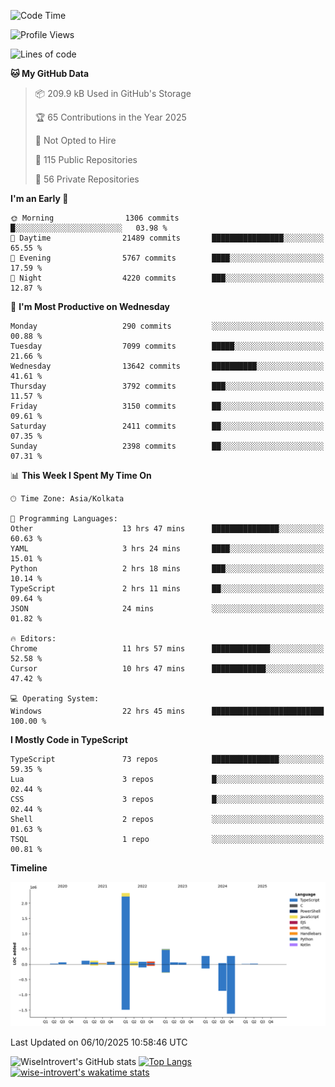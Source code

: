 <!--START_SECTION:waka-->
![Code Time](http://img.shields.io/badge/Code%20Time-4%2C353%20hrs%2018%20mins-blue)

![Profile Views](http://img.shields.io/badge/Profile%20Views-0-blue)

![Lines of code](https://img.shields.io/badge/From%20Hello%20World%20I%27ve%20Written-4.2%20million%20lines%20of%20code-blue)

**🐱 My GitHub Data** 

> 📦 209.9 kB Used in GitHub's Storage 
 > 
> 🏆 65 Contributions in the Year 2025
 > 
> 🚫 Not Opted to Hire
 > 
> 📜 115 Public Repositories 
 > 
> 🔑 56 Private Repositories 
 > 
**I'm an Early 🐤** 

```text
🌞 Morning                1306 commits        █░░░░░░░░░░░░░░░░░░░░░░░░   03.98 % 
🌆 Daytime                21489 commits       ████████████████░░░░░░░░░   65.55 % 
🌃 Evening                5767 commits        ████░░░░░░░░░░░░░░░░░░░░░   17.59 % 
🌙 Night                  4220 commits        ███░░░░░░░░░░░░░░░░░░░░░░   12.87 % 
```
📅 **I'm Most Productive on Wednesday** 

```text
Monday                   290 commits         ░░░░░░░░░░░░░░░░░░░░░░░░░   00.88 % 
Tuesday                  7099 commits        █████░░░░░░░░░░░░░░░░░░░░   21.66 % 
Wednesday                13642 commits       ██████████░░░░░░░░░░░░░░░   41.61 % 
Thursday                 3792 commits        ███░░░░░░░░░░░░░░░░░░░░░░   11.57 % 
Friday                   3150 commits        ██░░░░░░░░░░░░░░░░░░░░░░░   09.61 % 
Saturday                 2411 commits        ██░░░░░░░░░░░░░░░░░░░░░░░   07.35 % 
Sunday                   2398 commits        ██░░░░░░░░░░░░░░░░░░░░░░░   07.31 % 
```


📊 **This Week I Spent My Time On** 

```text
🕑︎ Time Zone: Asia/Kolkata

💬 Programming Languages: 
Other                    13 hrs 47 mins      ███████████████░░░░░░░░░░   60.63 % 
YAML                     3 hrs 24 mins       ████░░░░░░░░░░░░░░░░░░░░░   15.01 % 
Python                   2 hrs 18 mins       ███░░░░░░░░░░░░░░░░░░░░░░   10.14 % 
TypeScript               2 hrs 11 mins       ██░░░░░░░░░░░░░░░░░░░░░░░   09.64 % 
JSON                     24 mins             ░░░░░░░░░░░░░░░░░░░░░░░░░   01.82 % 

🔥 Editors: 
Chrome                   11 hrs 57 mins      █████████████░░░░░░░░░░░░   52.58 % 
Cursor                   10 hrs 47 mins      ████████████░░░░░░░░░░░░░   47.42 % 

💻 Operating System: 
Windows                  22 hrs 45 mins      █████████████████████████   100.00 % 
```

**I Mostly Code in TypeScript** 

```text
TypeScript               73 repos            ███████████████░░░░░░░░░░   59.35 % 
Lua                      3 repos             █░░░░░░░░░░░░░░░░░░░░░░░░   02.44 % 
CSS                      3 repos             █░░░░░░░░░░░░░░░░░░░░░░░░   02.44 % 
Shell                    2 repos             ░░░░░░░░░░░░░░░░░░░░░░░░░   01.63 % 
TSQL                     1 repo              ░░░░░░░░░░░░░░░░░░░░░░░░░   00.81 % 
```



**Timeline**

![Lines of Code chart](https://raw.githubusercontent.com/wise-introvert/wise-introvert/master/assets/bar_graph.png)


 Last Updated on 06/10/2025 10:58:46 UTC
<!--END_SECTION:waka-->

![WiseIntrovert's GitHub stats](https://github-readme-stats.vercel.app/api?username=wise-introvert&count_private=true&show_icons=true)
[![Top Langs](https://github-readme-stats.vercel.app/api/top-langs/?username=wise-introvert&langs_count=10)](https://github.com/anuraghazra/github-readme-stats)
[![wise-introvert's wakatime stats](https://github-readme-stats.vercel.app/api/wakatime?username=wiseintrovert)](https://github.com/anuraghazra/github-readme-stats)
